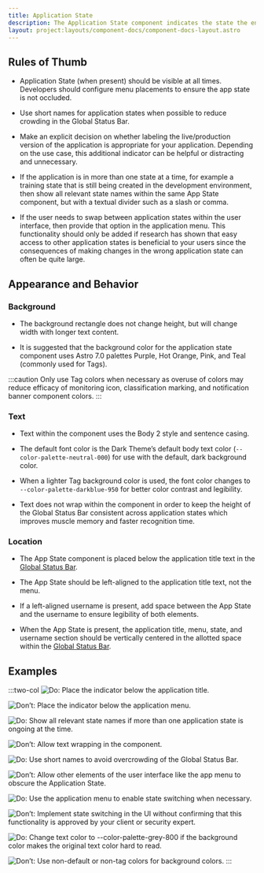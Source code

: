 ```yaml
---
title: Application State
description: The Application State component indicates the state the entire application is in (such as Live, Exercise, Training, or Development), so that the user does not execute a command on a live asset unintentionally.
layout: project:layouts/component-docs/component-docs-layout.astro
---
```


## Rules of Thumb

- Application State (when present) should be visible at all times. Developers should configure menu placements to ensure the app state is not occluded.

- Use short names for application states when possible to reduce crowding in the Global Status Bar.

- Make an explicit decision on whether labeling the live/production version of the application is appropriate for your application. Depending on the use case, this additional indicator can be helpful or distracting and unnecessary.

- If the application is in more than one state at a time, for example a training state that is still being created in the development environment, then show all relevant state names within the same App State component, but with a textual divider such as a slash or comma.

- If the user needs to swap between application states within the user interface, then provide that option in the application menu. This functionality should only be added if research has shown that easy access to other application states is beneficial to your users since the consequences of making changes in the wrong application state can often be quite large.

## Appearance and Behavior

### Background

- The background rectangle does not change height, but will change width with longer text content.

- It is suggested that the background color for the application state component uses Astro 7.0 palettes Purple, Hot Orange, Pink, and Teal (commonly used for Tags).

:::caution
Only use Tag colors when necessary as overuse of colors may reduce efficacy of monitoring icon, classification marking, and notification banner component colors.
:::

### Text

- Text within the component uses the Body 2 style and sentence casing.

- The default font color is the Dark Theme’s default body text color (`--color-palette-neutral-000`) for use with the default, dark background color.

- When a lighter Tag background color is used, the font color changes to `--color-palette-darkblue-950` for better color contrast and legibility.

- Text does not wrap within the component in order to keep the height of the Global Status Bar consistent across application states which improves muscle memory and faster recognition time.

### Location

- The App State component is placed below the application title text in the [Global Status Bar](https://www.astrouxds.com/components/global-status-bar/).

- The App State should be left-aligned to the application title text, not the menu.

- If a left-aligned username is present, add space between the App State and the username to ensure legibility of both elements.

- When the App State is present, the application title, menu, state, and username section should be vertically centered in the allotted space within the [Global Status Bar](https://www.astrouxds.com/components/global-status-bar/).

## Examples

:::two-col
![Do: Place the indicator below the application title.](/img/components/application-state/app-state-do-1.webp "Do: Place the indicator below the application title.")

![Don’t: Place the indicator below the application menu.](/img/components/application-state/app-state-dont-1.webp "Don’t: Place the indicator below the application menu.")

![Do: Show all relevant state names if more than one application state is ongoing at the time.](/img/components/application-state/app-state-do-2.webp "Do: Show all relevant state names if more than one application state is ongoing at the time.")

![Don’t: Allow text wrapping in the component.](/img/components/application-state/app-state-dont-2.webp "Don’t: Allow text wrapping in the component.")

![Do: Use short names to avoid overcrowding of the Global Status Bar.](/img/components/application-state/app-state-do-3.webp "Do: Use short names to avoid overcrowding of the Global Status Bar.")

![Don’t: Allow other elements of the user interface like the app menu to obscure the Application State.](/img/components/application-state/app-state-dont-3.webp "Don’t: Allow other elements of the user interface like the app menu to obscure the Application State.")

![Do: Use the application menu to enable state switching when necessary.](/img/components/application-state/app-state-do-4.webp "Do: Use the application menu to enable state switching when necessary.")

![Don’t: Implement state switching in the UI without confirming that this functionality is approved by your client or security expert.](/img/components/application-state/app-state-dont-4.webp "Don’t: Implement state switching in the UI without confirming that this functionality is approved by your client or security expert.")

![Do: Change text color to `--color-palette-grey-800` if the background color makes the original text color hard to read.](/img/components/application-state/app-state-do-5.webp "Do: Change text color to --color-palette-grey-800 if the background color makes the original text color hard to read.")

![Don’t: Use non-default or non-tag colors for background colors.](/img/components/application-state/app-state-dont-5.webp "Don’t: Use non-default or non-tag colors for background colors.")
:::

